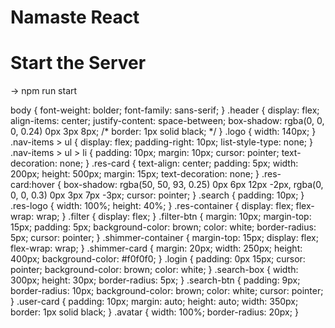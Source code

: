 # Namaste React  

# Start the Server

-> npm run start






body {
  font-weight: bolder;
  font-family: sans-serif;
}
.header {
  display: flex;
  align-items: center;
  justify-content: space-between;
  box-shadow: rgba(0, 0, 0, 0.24) 0px 3px 8px;
  /* border: 1px solid black; */
}
.logo {
  width: 140px;
}
.nav-items > ul {
  display: flex;
  padding-right: 10px;
  list-style-type: none;
}
.nav-items > ul > li {
  padding: 10px;
  margin: 10px;
  cursor: pointer;
  text-decoration: none;
}
.res-card {
  text-align: center;
  padding: 5px;
  width: 200px;
  height: 500px;
  margin: 15px;
  text-decoration: none;
}
.res-card:hover {
  box-shadow: rgba(50, 50, 93, 0.25) 0px 6px 12px -2px,
    rgba(0, 0, 0, 0.3) 0px 3px 7px -3px;
  cursor: pointer;
}
.search {
  padding: 10px;
}
.res-logo {
  width: 100%;
  height: 40%;
}
.res-container {
  display: flex;
  flex-wrap: wrap;
}
.filter {
  display: flex;
}
.filter-btn {
  margin: 10px;
  margin-top: 15px;
  padding: 5px;
  background-color: brown;
  color: white;
  border-radius: 5px;
  cursor: pointer;
}
.shimmer-container {
  margin-top: 15px;
  display: flex;
  flex-wrap: wrap;
}
.shimmer-card {
  margin: 20px;
  width: 250px;
  height: 400px;
  background-color: #f0f0f0;
}
.login {
  padding: 0px 15px;
  cursor: pointer;
  background-color: brown;
  color: white;
}
.search-box {
  width: 300px;
  height: 30px;
  border-radius: 5px;
}
.search-btn {
  padding: 9px;
  border-radius: 10px;
  background-color: brown;
  color: white;
  cursor: pointer;
}
.user-card {
  padding: 10px;
  margin: auto;
  height: auto;
  width: 350px;
  border: 1px solid black;
}
.avatar {
  width: 100%;
  border-radius: 20px;
}
